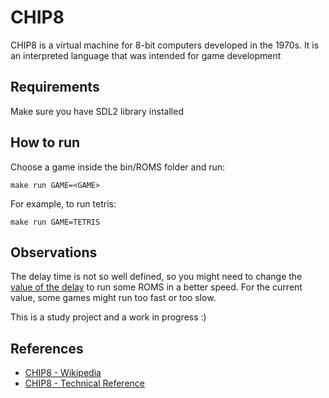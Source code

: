 # CHIP8
CHIP8 is a virtual machine for 8-bit computers developed in the 1970s. It is an interpreted language that was intended for game development

## Requirements 
Make sure you have SDL2 library installed

## How to run
Choose a game inside the bin/ROMS folder and run: 
```
make run GAME=<GAME>
```
For example, to run tetris:
```
make run GAME=TETRIS
```
## Observations
The delay time is not so well defined, so you might need to change the [value of the delay](https://github.com/fullplastic-alchemist/CHIP8/blob/8f686f96f46d64c1e5c9f5e28ba9bab8f0fd646d/src/main.c#L119) to run some ROMS in a better speed. For the current value, some games might run too fast or too slow. 

This is a study project and a work in progress :)
## References 
- [CHIP8 - Wikipedia](https://en.wikipedia.org/wiki/CHIP-8)
- [CHIP8 - Technical Reference](http://devernay.free.fr/hacks/chip8/C8TECH10.HTM)
